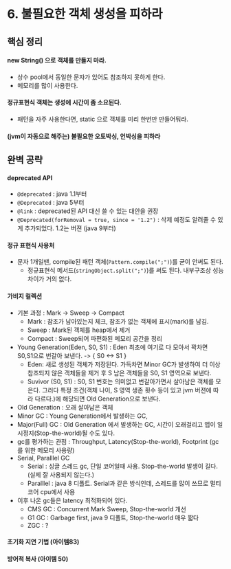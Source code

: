# 6. 불필요한 객체 생성을 피하라
## 핵심 정리
#### new String() 으로 객체를 만들지 마라.
 * 상수 pool에서 동일한 문자가 있어도 참조하지 못하게 한다.
 * 메모리를 많이 사용한다.

#### 정규표현식 객체는 생성에 시간이 좀 소요된다.
 * 패턴을 자주 사용한다면, static 으로 객체를 미리 한번만 만들어둬라.

#### (jvm이 자동으로 해주는) 불필요한 오토박싱, 언박싱을 피하라



## 완벽 공략
#### deprecated API
 * `@deprecated` : java 1.1부터
 * `@Deprecated` : java 5부터
 * `@link` : deprecated된 API 대신 쓸 수 있는 대안을 권장
 * `@Deprecated(forRemoval = true, since = '1.2")` : 삭제 예정도 알려줄 수 있게 추가되었다. 1.2는 버젼 (java 9부터)

#### 정규 표현식 사용처
 * 문자 1개일땐, compile된 패턴 객체(`Pattern.compile(";")`)를 굳이 안써도 된다.
    * 정규표현식 메서드(`stringObject.split(";")`)를 써도 된다. 내부구조상 성능 차이가 거의 없다.

#### 가비지 컬렉션
 * 기본 과정 : Mark -> Sweep -> Compact
    * Mark : 참조가 남아있는지 체크, 참조가 없는 객체에 표시(mark)를 남김.
    * Sweep : Mark된 객체를 heap에서 제거
    * Compact : Sweep되어 파편화된 메모리 공간을 정리
 * Young Generation(Eden, S0, S1) : Eden 최초에 여기로 다 모아서 꽉차면 S0,S1으로 번갈아 보낸다. -> { S0 <-> S1 }
    * Eden: 새로 생성된 객체가 저장된다. 가득차면 Minor GC가 발생하여 더 이상 참조되지 않은 객체들을 제거 후 S 남은 객체들을 S0, S1 영역으로 보낸다. 
    * Suvivor (S0, S1) : S0, S1 번호는 의미없고 번갈아가면서 살아남은 객체를 모은다. 그러다 특정 조건(객체 나이, S 영역 생존 횟수 등이 있고 jvm 버젼에 따라 다르다.)에 해당되면 Old Generation으로 보낸다.
 * Old Generation : 오래 살아남은 객체
 * Minor GC : Young Generation에서 발생하는 GC,
 * Major(Full) GC : Old Generation 에서 발생하는 GC, 시간이 오래걸리고 앱이 일시정지(Stop-the-world)될 수도 있다.
 * gc를 평가하는 관점 : Throughput, Latency(Stop-the-world), Footprint (gc를 위한 메모리 사용량) 
 * Serial, Paralllel GC
    * Serial : 싱글 스레드 gc, 단일 코어일때 사용. Stop-the-world 발생이 길다. (실제 잘 사용되지 않는다.)
    * Paralllel : java 8 디폴트. Serial과 같은 방식인데, 스레드를 많이 쓰므로 멀티 코어 cpu에서 사용
 * 이후 나온 gc들은 latency 최적화되어 있다.
   * CMS GC : Concurrent Mark Sweep, Stop-the-world 개선
   * G1 GC : Garbage first, java 9 디폴트, Stop-the-world 매우 짧다
   * ZGC : ?
    
 

#### 초기화 지연 기법 (아이템83)
#### 방어적 복사 (아이템 50)
